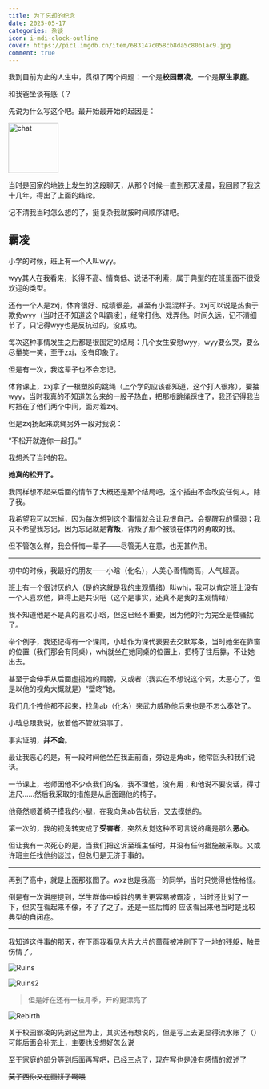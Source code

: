 ```yaml
---
title: 为了忘却的纪念
date: 2025-05-17
categories: 杂谈
icon: i-mdi-clock-outline
cover: https://pic1.imgdb.cn/item/683147c058cb8da5c80b1ac9.jpg
comment: true
---
```


我到目前为止的人生中，贯彻了两个问题：一个是**校园霸凌**，一个是**原生家庭**。

<!-- more -->

和我爸坐谈有感（？

先说为什么写这个吧。最开始最开始的起因是：

<img alt="chat" src="https://pic1.imgdb.cn/item/683146ab58cb8da5c80b13f3.jpg" height="100px">

当时是回家的地铁上发生的这段聊天，从那个时候一直到那天凌晨，我回顾了我这十几年，得出了上面的结论。

记不清我当时怎么想的了，挺复杂我就按时间顺序讲吧。

## 霸凌

小学的时候，班上有一个人叫wyy。

wyy其人在我看来，长得不高、情商低、说话不利索，属于典型的在班里面不很受欢迎的类型。

还有一个人是zxj，体育很好、成绩很差，甚至有小混混样子。zxj可以说是热衷于欺负wyy（当时还不知道这个叫霸凌），经常打他、戏弄他。时间久远，记不清细节了，只记得wyy也是反抗过的，没成功。

每次这种事情发生之后都是很固定的结局：几个女生安慰wyy，wyy要么哭，要么尽量笑一笑，至于zxj，没有印象了。

但是有一次，我这辈子也不会忘记。

体育课上，zxj拿了一根塑胶的跳绳（上个学的应该都知道，这个打人很疼），要抽wyy，当时我真的不知道怎么来的一股子热血，把那根跳绳踩住了，我还记得我当时挡在了他们两个中间，面对着zxj。

但是zxj扬起来跳绳另外一段对我说：

“不松开就连你一起打。”

我想杀了当时的我。

**她真的松开了。**

我同样想不起来后面的情节了大概还是那个结局吧，这个插曲不会改变任何人，除了我。

我希望我可以忘掉，因为每次想到这个事情就会让我恨自己，会提醒我的懦弱；我又不希望我忘记，因为忘记就是**背叛**，背叛了那个被锁在体内的勇敢的我。

但不管怎么样，我会忏悔一辈子——尽管无人在意，也无甚作用。

---

初中的时候，我最好的朋友——小晗（化名），人美心善情商高，人气超高。

班上有一个很讨厌的人（是的这就是我的主观情绪）叫whj，我可以肯定班上没有一个人喜欢他，算得上是共识吧（这个是事实，还真不是我的主观情绪）

我不知道他是不是真的喜欢小晗，但这已经不重要，因为他的行为完全是性骚扰了。

举个例子，我还记得有一个课间，小晗作为课代表要去交默写条，当时她坐在靠窗的位置（我们那会有同桌），whj就坐在她同桌的位置上，把椅子往后靠，不让她出去。

甚至于会伸手从后面虚揽她的肩膀，又或者（我实在不想说这个词，太恶心了，但是以他的视角大概就是）“壁咚”她。

我们几个拽他都不起来，找角ab（化名）来武力威胁他后来也是不怎么奏效了。

小晗总跟我说，放着他不管就没事了。

事实证明，**并不会**。

最让我恶心的是，有一段时间他坐在我正前面，旁边是角ab，他常回头和我们说话。

一节课上，老师因他不少点我们的名，我不理他，没有用；和他说不要说话，得寸进尺……然后我采取的措施是从后面踢他的椅子。

他竟然顺着椅子摸我的小腿，在我向角ab告状后，又去摸她的。

第一次的，我的视角转变成了**受害者**，突然发觉这种不可言说的痛是那么**恶心**。

但让我有一次死心的是，当我们把这诉至班主任时，并没有任何措施被采取。又或许班主任找他约谈过，但总归是无济于事的。

---

再到了高中，就是上面那张图了。wxz也是我高一的同学，当时只觉得他性格怪。

倒是有一次讲座提到，学生群体中矮胖的男生更容易被霸凌 ，当时还比对了一下，但实在看起来不像，不了了之了。还是一些后悔的 应该看出来他当时是比较典型的自闭症。

---

我知道这件事的那天，在下雨我看见大片大片的蔷薇被冲刷下了一地的残躯，触景伤情了。

![Ruins](https://pic1.imgdb.cn/item/683147c058cb8da5c80b1ac8.jpg)

![Ruins2](https://pic1.imgdb.cn/item/683147c058cb8da5c80b1aca.jpg)

> 但是好在还有一枝月季，开的更漂亮了

![Rebirth](https://pic1.imgdb.cn/item/683147c058cb8da5c80b1ac9.jpg)

关于校园霸凌的先到这里为止，其实还有想说的，但是写上去更显得流水账了（）可能后面会补充上，主要也没想好怎么说

至于家庭的部分等到后面再写吧，已经三点了，现在写也是没有感情的叙述了

~~莫子西你又在画饼了啊喂~~
